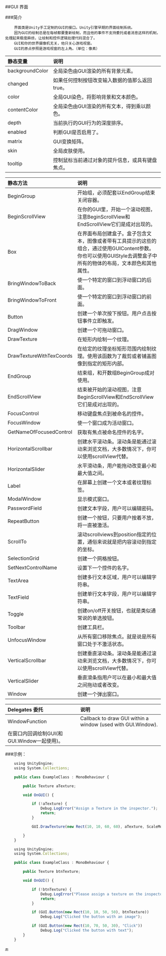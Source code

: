 ##GUI 界面

###简介
```
    界面类是Unity手工定制的GUI的接口。Unity引擎早期的界面绘制系统。
    因为GUI的绘制总是在每帧都要重新绘制，而且他的事件不支持委托或者消息这样的机制，处理起来极度麻烦，让绘制和控件逻辑处理代码混合了。
    GUI和你的世界摄像机无关，他只关心游戏视窗。
    GUI的原点参照是游戏视窗的左上角。（单位：像素）
```


|静态变量|说明|
|:--|:--|
|backgroundColor|全局染色由GUI渲染的所有背景元素。|
|changed|如果任何控制按钮改变输入数据的值那么返回true。|
|color|全局GUI染色，将影响背景和文本颜色。|
|contentColor|全局染色由GUI渲染的所有文本，得到乘以颜色。|
|depth|当前执行的GUI行为的深度排序。|
|enabled|判断GUI是否启用了。|
|matrix|GUI变换矩阵。|
|skin|全局皮肤使用。|
|tooltip|控制鼠标当前通过对象的提升信息，或具有键盘焦点。|


|静态方法|说明|
|:--|:--|
|BeginGroup|开始组，必须配套以EndGroup结束关闭容器。|
|BeginScrollView|在你的GUI里，开始一个滚动视图， 注意BeginScrollView和EndScrollView它们是成对出现的。|
|Box|在界面布局创建盒子。盒子包含文本，图像或者带有工具提示的这些的组合，通过使用GUIContent参数。你也可以使用GUIStyle去调整盒子中所有的物体的布局，文本颜色和其他属性。|
|BringWindowToBack|使一个特定的窗口到浮动窗口的后面。|
|BringWindowToFront|使一个特定的窗口到浮动窗口的前面。|
|Button|创建一个单次按下按钮。用户点击按钮事件立即触发。|
|DragWindow|创建一个可拖动窗口。|
|DrawTexture|在矩形内绘制一个纹理。|
|DrawTextureWithTexCoords|在给定的纹理坐标矩形范围内绘制纹理。使用该函数为了裁剪或者铺盖图像到指定的矩形内部。|
|EndGroup|结束组，和开数组BeginGroup成对使用。|
|EndScrollView|结束被开始的滚动视图，注意BeginScrollView和EndScrollView它们是成对出现的。|
|FocusControl|移动键盘焦点到被命名的控件。|
|FocusWindow|使一个窗口成为活动窗口。|
|GetNameOfFocusedControl|获取有焦点被命名控件的名字。|
|HorizontalScrollbar|创建水平滚动条。滚动条是能通过滚动来浏览文档，大多数情况下，你可以使用scrollView代替。|
|HorizontalSlider|水平滑动条，用户能拖动改变最小和最大值之间。|
|Label|在屏幕上创建一个文本或者纹理标签。|
|ModalWindow|显示模式窗口。|
|PasswordField|创建文本字段，用户可以编辑密码。|
|RepeatButton|创建一个按钮，只要用户按着不放，将一直被激活。|
|ScrollTo|滚动scrollviews到position指定的位置，通俗来说就是把内容滚动到指定的坐标。|
|SelectionGrid|创建一个网格按钮。|
|SetNextControlName|设置下一个控件的名字。|
|TextArea|创建多行文本区域，用户可以编辑字符串。|
|TextField|创建单行文本字段，用户可以编辑字符串。|
|Toggle|创建on/off开关按钮，也就是类似通常说的单选按钮。|
|Toolbar|创建工具栏。|
|UnfocusWindow|从所有窗口移除焦点。就是说是所有窗口处于不激活状态。|
|VerticalScrollbar|创建垂直滚动条。滚动条是能通过滚动来浏览文档，大多数情况下，你可以使用scrollView代替。|
|VerticalSlider|垂直滑条指用户可以在最小和最大值之间拖动或者改变。|
|Window|创建一个弹出窗口。|

|Delegates 委托|说明|
|:--|:--|
|WindowFunction|Callback to draw GUI within a window (used with GUI.Window).
在窗口内回调绘制GUI(和GUI.Window一起使用)。|

###示例：
```javascript
    using UnityEngine;
    using System.Collections;

    public class ExampleClass : MonoBehaviour {

        public Texture aTexture;

        void OnGUI() {

            if (!aTexture) {
                Debug.LogError("Assign a Texture in the inspector.");
                return;
            }

            GUI.DrawTexture(new Rect(10, 10, 60, 60), aTexture, ScaleMode.ScaleToFit, true, 10.0F);

        }
    }
```

```javascript
    using UnityEngine;
    using System.Collections;

    public class ExampleClass : MonoBehaviour {

        public Texture btnTexture;

        void OnGUI() {

            if (!btnTexture) {
                Debug.LogError("Please assign a texture on the inspector");
                return;
            }

            if (GUI.Button(new Rect(10, 10, 50, 50), btnTexture))
                Debug.Log("Clicked the button with an image");

            if (GUI.Button(new Rect(10, 70, 50, 30), "Click"))
                Debug.Log("Clicked the button with text");
        }
    }

```


🔚

